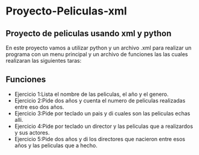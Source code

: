 # Proyecto-Peliculas-xml

## Proyecto de peliculas usando xml y python
En este proyecto vamos a utilizar python y un archivo .xml para realizar un programa con un menu principal y un archivo de funciones las las cuales realizaran las siguientes taras:

## Funciones

* Ejercicio 1:Lista el nombre de las peliculas, el año y el genero.
* Ejercicio 2:Pide dos años y cuenta el numero de peliculas realizadas entre eso dos años.
* Ejercicio 3:Pide por teclado un pais y di cuales son las peliculas echas alli.
* Ejercicio 4:Pide por teclado un director y las peliculas que a realizardos y sus actores.
* Ejercicio 5:Pide dos años y di los directores que nacieron entre esos años y las peliculas que a hecho.
